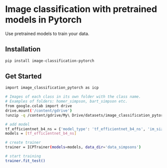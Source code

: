 # Image classification with pretrained models in Pytorch

Use pretrained models to train your data.

## Installation

```sh
pip install image-classification-pytorch
```

## Get Started

```sh
import image_classification_pytorch as icp

# Images of each class in its own folder with the class name. 
# Examples of folders: homer_simpson, bart_simpson etc. 
from google.colab import drive
drive.mount('/content/gdrive')
!unzip -q /content/gdrive/My\ Drive/datasets/image_classification_pytorch/data_simpsons.zip -d train

# add model
tf_efficientnet_b4_ns = {'model_type': 'tf_efficientnet_b4_ns', 'im_size': 380, 'im_size_test': 380, 'batch_size': 8, 'mean': [0.485, 0.456, 0.406], 'std': [0.229, 0.224, 0.225]}
models = [tf_efficientnet_b4_ns]

# create trainer
trainer = ICPTrainer(models=models, data_dir='data_simpsons')

# start training
trainer.fit_test()
```

